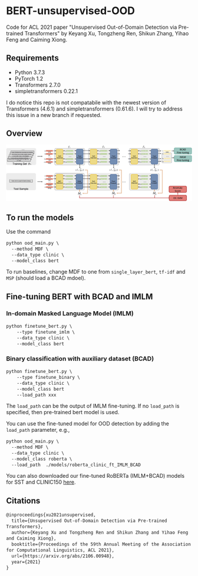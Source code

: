 # BERT-unsupervised-OOD
Code for ACL 2021 paper "Unsupervised Out-of-Domain Detection via Pre-trained Transformers" by Keyang Xu, Tongzheng Ren, Shikun Zhang, Yihao Feng and Caiming Xiong.

## Requirements

* Python 3.7.3
* PyTorch 1.2
* Transformers 2.7.0
* simpletransformers 0.22.1

I do notice this repo is not compatabile with the newest version of Transformers (4.6.1) and simpletransformers (0.61.6). I will try to address this issue in a new branch if requested. 

## Overview
![An overview of using Mahalanobis distance features (MDF) extracted from a pre-trained transformer $f$ to detect out-of-domain data.](overview.jpg)

## To run the models
Use the command 
```
python ood_main.py \
  --method MDF \
  --data_type clinic \
  --model_class bert
```

To run baselines, change MDF to one from ``single_layer_bert``, ``tf-idf`` and ``MSP`` (should load a BCAD mdoel). 


## Fine-tuning BERT with BCAD and IMLM

### In-domain Masked Language Model (IMLM)
```
python finetune_bert.py \
    --type finetune_imlm \ 
    --data_type clinic \ 
    --model_class bert
```

### Binary   classification   with   auxiliary   dataset (BCAD)
```
python finetune_bert.py \
    --type finetune_binary \ 
    --data_type clinic \ 
    --model_class bert
    --load_path xxx
```
The ``load_path`` can be the output of IMLM fine-tuning. If no ``load_path`` is specified, then pre-trained bert model is used. 

You can use the fine-tuned model for OOD detection by adding the ``load_path`` parameter, e.g., 

```
python ood_main.py \
  --method MDF \
  --data_type clinic \
  --model_class roberta \
  --load_path  ./models/roberta_clinic_ft_IMLM_BCAD
```

You can also downloaded our fine-tuned RoBERTa (IMLM+BCAD) models for SST and CLINIC150 [here](https://drive.google.com/drive/folders/1CVKEITegBMaPRwfIUtNktBhpTAjzqhYW?usp=sharing). 




## Citations
```
@inproceedings{xu2021unsupervised,
  title={Unsupervised Out-of-Domain Detection via Pre-trained Transformers},
  author={Keyang Xu and Tongzheng Ren and Shikun Zhang and Yihao Feng and Caiming Xiong},
  booktitle={Proceedings of the 59th Annual Meeting of the Association for Computational Linguistics, ACL 2021},
  url={https://arxiv.org/abs/2106.00948},
  year={2021}
}
```
